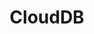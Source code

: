 ---
title: CloudDB
slug: clouddb
excerpt: Paleiskite duomenu bazes keliais spragtelejimais. Visa kita palikite OVH.
---